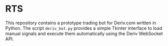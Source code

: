 # RTS

This repository contains a prototype trading bot for Deriv.com written in Python.
The script `deriv_bot.py` provides a simple Tkinter interface to load manual
signals and execute them automatically using the Deriv WebSocket API.